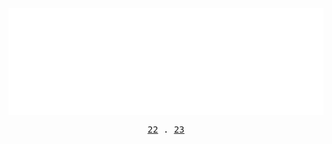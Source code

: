 <img align="center" src="https://github.com/AlexRoman777/AlexRoman777/blob/stats/images/rain.svg" alt="Header" />

<img align="center" src="https://github.com/AlexRoman777/AlexRoman777/blob/stats/images/footer.svg" alt="Footer" />

<p align="center">
  <samp>
    <a href="https://devops22.se">22</a> .
    <a href="https://devops23.se">23</a>
  </samp>
</p>
